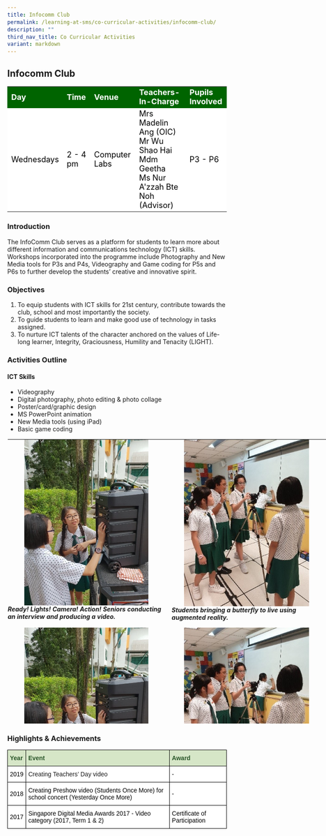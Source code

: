 ```yaml
---
title: Infocomm Club
permalink: /learning-at-sms/co-curricular-activities/infocomm-club/
description: ""
third_nav_title: Co Curricular Activities
variant: markdown
---
```

## Infocomm Club



<table>
<tbody>
	<tr style="background-color:darkgreen;color:white;font-size:18px"><td><b>Day</b></td>
	<td><b>Time</b></td>
	<td><b>Venue</b></td>
	<td><b>Teachers-In-Charge</b></td>
	<td><b>Pupils Involved</b></td>
</tr>
	<tr style="background-color:white;color:black;font-size:18px">
		<td>Wednesdays</td>
		<td>2 - 4 pm</td>
	<td>Computer Labs </td>
	<td>Mrs Madelin Ang (OIC)<br>Mr Wu Shao Hai<br>Mdm Geetha<br>Ms Nur A'zzah Bte Noh (Advisor)</td>
	<td>P3 - P6</td>
</tr>
</tbody></table>

### Introduction  

The InfoComm Club serves as a platform for students to learn more about different information and communications technology (ICT) skills.  Workshops incorporated into the programme include Photography and New Media tools for P3s and P4s, Videography and Game coding for P5s and P6s to further develop the students’ creative and innovative spirit.

  

### Objectives

1.	To equip students with ICT skills for 21st century, contribute towards the club, school and most importantly the society.
2.	To guide students to learn and make good use of technology in tasks assigned.
3.	To nurture ICT talents of the character anchored on the values of Life-long learner, Integrity, Graciousness, Humility and Tenacity (LIGHT).


### Activities Outline
  

#### ICT Skills  
  
* Videography
* Digital photography, photo editing &amp; photo collage
* Poster/card/graphic design
* MS PowerPoint animation
* New Media tools (using iPad)
* Basic game coding

  

<table class="ive_eobj_center ives_tab_kosong" style="margin: auto; outline: 0px; padding: 0px; border-collapse: collapse; clear: both; border: 1px solid transparent; table-layout: fixed; height: 654px; width: 738.345px;"><tbody style="margin: 0px; outline: 0px; padding: 0px;"><tr style="margin: 0px; outline: 0px; padding: 0px;"><td style="margin: 0px; outline: 0px; padding: 0px 15px 15px 0px; vertical-align: top; width: 378px;"><img src="/images/AV%20equipment.jpg" width="100%" alt="AV equipment.jpg" class="ive_eobj_center" style="margin: auto; outline: 0px; padding: 0px; border: none; max-width: 100%; clear: both; display: block; width: 285px;"><i style="margin: 0px; outline: 0px; padding: 0px;"><b style="margin: 0px; outline: 0px; padding: 0px;">Ready! Lights! Camera! Action! Seniors conducting an interview and producing a video.</b></i></td><td style="margin: 0px; outline: 0px; padding: 0px 15px 15px 0px; vertical-align: top; width: 360px;"><img src="/images/coaching.jpg" alt="coaching.jpg" class="ive_eobj_center" style="margin: auto; outline: 0px; padding: 0px; border: none; max-width: 100%; clear: both; display: block; width: 287px;"><b style="margin: 0px; outline: 0px; padding: 0px;"><i style="margin: 0px; outline: 0px; padding: 0px;">Students bringing a butterfly to live using augmented reality.</i></b><br style="margin: 0px; outline: 0px; padding: 0px;"></td></tr>
	<tr style="margin: 0px; outline: 0px; padding: 0px;"><td style="margin: 0px; outline: 0px; padding: 0px 15px 15px 0px; vertical-align: top; width: 378px;"><img src="/images/AV%20equipment.jpg" width="100%" alt="AV equipment.jpg" class="ive_eobj_center" style="margin: auto; outline: 0px; padding: 0px; border: none; max-width: 100%; clear: both; display: block; width: 285px;"><i style="margin: 0px; outline: 0px; padding: 0px;"><b style="margin: 0px; outline: 0px; padding: 0px;">Students exploring the rainforest together using augmented reality app.</b></i></td><td style="margin: 0px; outline: 0px; padding: 0px 15px 15px 0px; vertical-align: top; width: 360px;"><img src="/images/coaching.jpg" alt="coaching.jpg" class="ive_eobj_center" style="margin: auto; outline: 0px; padding: 0px; border: none; max-width: 100%; clear: both; display: block; width: 287px;"><b style="margin: 0px; outline: 0px; padding: 0px;"><i style="margin: 0px; outline: 0px; padding: 0px;">Students launching a virtual rocket in the classroom using augmented reality app.</i></b><br style="margin: 0px; outline: 0px; padding: 0px;"></td></tr>
<tr style="margin: 0px; outline: 0px; padding: 0px;"><td style="margin: 0px; outline: 0px; padding: 0px 15px 15px 0px; vertical-align: top; width: 378px;"><img src="/images/AV%20equipment.jpg" width="100%" alt="AV equipment.jpg" class="ive_eobj_center" style="margin: auto; outline: 0px; padding: 0px; border: none; max-width: 100%; clear: both; display: block; width: 285px;"><i style="margin: 0px; outline: 0px; padding: 0px;"><b style="margin: 0px; outline: 0px; padding: 0px;">Juniors having on-the-job training on how to operate AV equipment</b></i></td><td style="margin: 0px; outline: 0px; padding: 0px 15px 15px 0px; vertical-align: top; width: 360px;"><img src="/images/coaching.jpg" alt="coaching.jpg" class="ive_eobj_center" style="margin: auto; outline: 0px; padding: 0px; border: none; max-width: 100%; clear: both; display: block; width: 287px;"><b style="margin: 0px; outline: 0px; padding: 0px;"><i style="margin: 0px; outline: 0px; padding: 0px;">Senior coaching juniors how to capture<br style="margin: 0px; outline: 0px; padding: 0px;">the desired shot</i></b><br style="margin: 0px; outline: 0px; padding: 0px;"></td></tr>
<tr style="margin: 0px; outline: 0px; padding: 0px;"><td style="margin: 0px; outline: 0px; padding: 0px 15px 15px 0px; vertical-align: top;"><img src="/images/2021infocomm01.jpg" width="100%" alt="2021_infocomm01.jpg" class="ive_eobj_center" style="margin: auto; outline: 0px; padding: 0px; border: none; max-width: 100%; clear: both; display: block; width: 367px;"><span style="margin: 0px; outline: 0px; padding: 0px;"><b style="margin: 0px; outline: 0px; padding: 0px;"><i style="margin: 0px; outline: 0px; padding: 0px;">Instructor coaching students on framing</i></b></span><br style="margin: 0px; outline: 0px; padding: 0px;"><br style="margin: 0px; outline: 0px; padding: 0px;"></td><td style="margin: 0px; outline: 0px; padding: 0px 15px 15px 0px; vertical-align: top;"><img src="/images/2021icc%205.jpg" width="100%" alt="2021_icc 5.jpg" class="ive_eobj_center" style="margin: auto; outline: 0px; padding: 0px; border: none; max-width: 100%; clear: both; display: block; width: 366px;"><i style="margin: 0px; outline: 0px; padding: 0px;"><b style="margin: 0px; outline: 0px; padding: 0px;">Teacher guiding P3 students on taking<br style="margin: 0px; outline: 0px; padding: 0px;">Perspective shot</b></i><br style="margin: 0px; outline: 0px; padding: 0px;"></td></tr><tr style="margin: 0px; outline: 0px; padding: 0px;"><td style="margin: 0px; outline: 0px; padding: 0px 15px 15px 0px; vertical-align: top;"><img src="/images/2021icc%2014.jpg" width="100%" alt="2021_icc 14.jpg" class="ive_eobj_center" style="margin: auto; outline: 0px; padding: 0px; border: none; max-width: 100%; clear: both; display: block; width: 369px;"><i style="margin: 0px; outline: 0px; padding: 0px;"><b style="margin: 0px; outline: 0px; padding: 0px;">P3 and P4 student learning how to<br style="margin: 0px; outline: 0px; padding: 0px;">assemble a tripod</b></i></td><td style="margin: 0px; outline: 0px; padding: 0px 15px 15px 0px; vertical-align: top;"><img src="/images/2021icc%2015.jpg" width="100%" alt="2021_icc 15.jpg" class="ive_eobj_center" style="margin: auto; outline: 0px; padding: 0px; border: none; max-width: 100%; clear: both; display: block; width: 366px;"><i style="margin: 0px; outline: 0px; padding: 0px;"><b style="margin: 0px; outline: 0px; padding: 0px;">Juniors learning how to take photos with<br style="margin: 0px; outline: 0px; padding: 0px;">close up shot</b></i></td></tr></tbody></table>

  

### Highlights &amp; Achievements

<style type="text/css">
.tg  {border-collapse:collapse;border-spacing:0;}
.tg td{border-color:black;border-style:solid;border-width:1px;font-family:Arial, sans-serif;font-size:14px;
  overflow:hidden;padding:10px 5px;word-break:normal;}
.tg th{border-color:black;border-style:solid;border-width:1px;font-family:Arial, sans-serif;font-size:14px;
  font-weight:normal;overflow:hidden;padding:10px 5px;word-break:normal;}
.tg .tg-bzhr{background-color:#D6E6C7;color:#2A5629;font-weight:bold;text-align:left;vertical-align:middle}
.tg .tg-9z0x{background-color:#D6E6C7;color:#2A5629;font-weight:bold;text-align:left;vertical-align:top}
.tg .tg-zr06{background-color:#FFF;text-align:left;vertical-align:middle}
.tg .tg-ktyi{background-color:#FFF;text-align:left;vertical-align:top}
</style>
<table class="tg">
<thead>
  <tr>
    <th class="tg-bzhr"><span style="font-weight:bold;color:#2A5629;background-color:#D6E6C7">Year</span></th>
    <th class="tg-9z0x">Event</th>
    <th class="tg-9z0x">Award</th>
  </tr>
</thead>
<tbody>
  <tr>
    <td class="tg-zr06"><span style="color:#000;background-color:#FFF">2019</span></td>
    <td class="tg-ktyi">Creating Teachers’ Day video</td>
    <td class="tg-zr06"><span style="color:#000;background-color:#FFF">-</span></td>
  </tr>
  <tr>
    <td class="tg-zr06"><span style="color:#000;background-color:#FFF">2018</span></td>
    <td class="tg-zr06"><span style="color:#000;background-color:#FFF">Creating Preshow video (Students Once More) for school concert (Yesterday Once More)</span></td>
    <td class="tg-zr06"><span style="color:#000;background-color:#FFF">-</span></td>
  </tr>
  <tr>
    <td class="tg-zr06"><span style="color:#000;background-color:#FFF">2017</span></td>
    <td class="tg-zr06"><span style="color:#000;background-color:#FFF">Singapore Digital Media Awards 2017 - Video category (2017, Term 1 &amp; 2)</span></td>
    <td class="tg-zr06"><span style="color:#000;background-color:#FFF">Certificate of Participation</span></td>
  </tr>
</tbody>
</table>